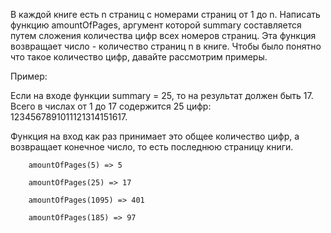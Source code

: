 
В каждой книге есть n страниц с номерами страниц от 1 до n. Написать функцию amountOfPages, аргумент которой summary составляется путем сложения количества цифр всех номеров страниц. Эта функция возвращает число - количество страниц n в книге. Чтобы было понятно что такое количество цифр, давайте рассмотрим примеры.

Пример:

Если на входе функции summary = 25, то на результат должен быть 17. Всего в числах от 1 до 17 содержится 25 цифр: 1234567891011121314151617.

Функция на вход как раз принимает это общее количество цифр, а возвращает конечное число, то есть последнюю страницу книги.

        amountOfPages(5) => 5

        amountOfPages(25) => 17

        amountOfPages(1095) => 401   

        amountOfPages(185) => 97
